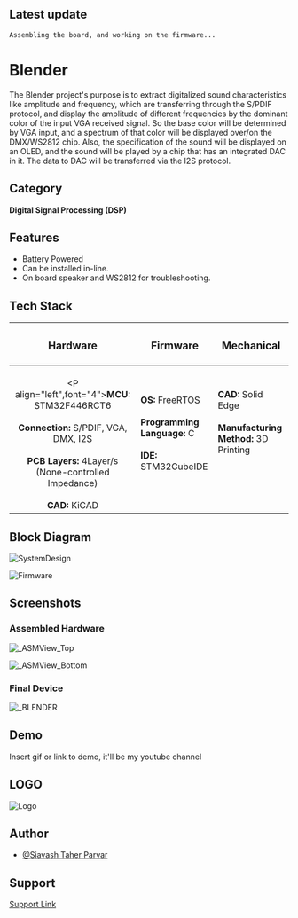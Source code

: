 
## Latest update


``
Assembling the board, and working on the firmware...
``


# Blender

The Blender project's purpose is to extract digitalized sound characteristics like amplitude and frequency, which are transferring through the S/PDIF protocol, and display the amplitude of different frequencies by the dominant color of the input VGA received signal. So the base color will be determined by VGA input, and a spectrum of that color will be displayed over/on the DMX/WS2812 chip. Also, the specification of the sound will be displayed on an OLED, and the sound will be played by a chip that has an integrated DAC in it. The data to DAC will be transferred via the I2S protocol.

## Category

__Digital Signal Processing (DSP)__

## Features

- Battery Powered
- Can be installed in-line.
- On board speaker and WS2812 for troubleshooting.

## Tech Stack

| <H3>Hardware</H3> | <H3>Firmware</H3> | <H3>Mechanical</H3> |
|:--:| :--: | :--:| 
| <br><P align="left",font="4">**MCU:** STM32F446RCT6</br><br>**Connection:** S/PDIF, VGA, DMX, I2S</br><br>**PCB Layers:** 4Layer/s (None-controlled Impedance)</br><br>**CAD:** KiCAD</br> | <br><P align="left">**OS:** FreeRTOS</br><br>**Programming Language:** C</br><br>**IDE:** STM32CubeIDE</br><br></br> | <br><P align="left">**CAD:** Solid Edge</br><br>**Manufacturing Method:** 3D Printing</br><br></br><br></br> |

## Block Diagram

![SystemDesign](https://github.com/mend0z0/Blender/blob/main/Document/Block%20Diagrams/_FBD_SYS_Blender_v1.0.svg)


![Firmware](https://github.com/mend0z0/Blender/blob/main/Document/Block%20Diagrams/_FBD_FW_Blender_v1.0.svg)


## Screenshots

### Assembled Hardware

![_ASMView_Top](https://github.com/mend0z0/Blender/blob/main/Document/Tests/Assembled%20Hardware/Assembled%20PCB/_ASMView_Top_Blender_v1.0.jpeg)

![_ASMView_Bottom](https://github.com/mend0z0/Blender/blob/main/Document/Tests/Assembled%20Hardware/Assembled%20PCB/_ASMView_Bottom_Blender_v1.0.jpeg)

### Final Device

![_BLENDER](https://github.com/mend0z0)


## Demo

Insert gif or link to demo, it'll be my youtube channel

## LOGO

![Logo](https://github.com/mend0z0/Blender/blob/main/LOGO.png)


## Author

- [@Siavash Taher Parvar](https://www.linkedin.com/in/mend0z0)


## Support

[Support Link](https://github.com/sponsors/mend0z0)

